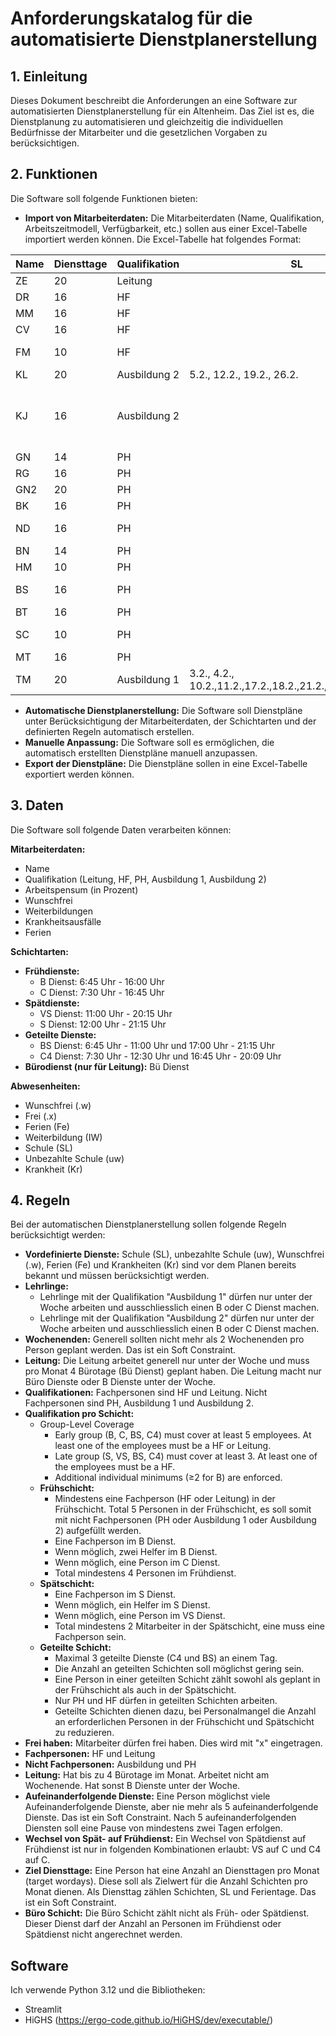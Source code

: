 # Anforderungskatalog für die automatisierte Dienstplanerstellung

## 1. Einleitung

Dieses Dokument beschreibt die Anforderungen an eine Software zur automatisierten Dienstplanerstellung für ein Altenheim. Das Ziel ist es, die Dienstplanung zu automatisieren und gleichzeitig die individuellen Bedürfnisse der Mitarbeiter und die gesetzlichen Vorgaben zu berücksichtigen.

## 2. Funktionen

Die Software soll folgende Funktionen bieten:

*   **Import von Mitarbeiterdaten:** Die Mitarbeiterdaten (Name, Qualifikation, Arbeitszeitmodell, Verfügbarkeit, etc.) sollen aus einer Excel-Tabelle importiert werden können. Die Excel-Tabelle hat folgendes Format:

| Name | Diensttage | Qualifikation | SL | W | Fe | UW |
|---|---|---|---|---|---|---|
| ZE | 20 | Leitung |  | 21.2. |  |  |
| DR | 16 | HF |  |  |  |  |
| MM | 16 | HF |  |  |  |  |
| CV | 16 | HF |  | 24.2. |  |  |
| FM | 10 | HF |  | 7.2., 17.2., 8.2.,9.2.,15.2.,16.2. | 10.2.-14.2. |  |
| KL | 20 | Ausbildung 2 | 5.2., 12.2., 19.2., 26.2. |  |  |  |
| KJ | 16 | Ausbildung 2 |  |  |  | 7.2., 12.2, 14.2., 21.2., 28.2. |
| GN | 14 | PH |  | 24.2. | 8.2.-23.2. |  |
| RG | 16 | PH |  | 1.2.,2.2. |  |  |
| GN2 | 20 | PH |  |  |  |  |
| BK | 16 | PH |  | 21.2., 22.2. |  |  |
| ND | 16 | PH |  | 7.2.,13.2.,20.2., 27.2. |  |  |
| BN | 14 | PH |  | 7.2., 17.2. | 8.2. - 16.2. |  |
| HM | 10 | PH |  |  |  |  |
| BS | 16 | PH |  | 24.2. | 15.2. - 23.2. |  |
| BT | 16 | PH |  |  |  |  |
| SC | 10 | PH |  | 7.2., 14.2., 21.2., 28.2. |  |  |
| MT | 16 | PH |  |  |  |  |
| TM | 20 | Ausbildung 1 | 3.2., 4.2., 10.2.,11.2.,17.2.,18.2.,21.2.,24.2.25.2.,28.2. |  |  |  |

*   **Automatische Dienstplanerstellung:** Die Software soll Dienstpläne unter Berücksichtigung der Mitarbeiterdaten, der Schichtarten und der definierten Regeln automatisch erstellen.
*   **Manuelle Anpassung:** Die Software soll es ermöglichen, die automatisch erstellten Dienstpläne manuell anzupassen.
*   **Export der Dienstpläne:** Die Dienstpläne sollen in eine Excel-Tabelle exportiert werden können.

## 3. Daten

Die Software soll folgende Daten verarbeiten können:

**Mitarbeiterdaten:**

*   Name
*   Qualifikation (Leitung, HF, PH, Ausbildung 1, Ausbildung 2)
*   Arbeitspensum (in Prozent)
*   Wunschfrei
*   Weiterbildungen
*   Krankheitsausfälle
*   Ferien

**Schichtarten:**

*   **Frühdienste:**
    *   B Dienst: 6:45 Uhr - 16:00 Uhr
    *   C Dienst: 7:30 Uhr - 16:45 Uhr
*   **Spätdienste:**
    *   VS Dienst: 11:00 Uhr - 20:15 Uhr
    *   S Dienst: 12:00 Uhr - 21:15 Uhr
*   **Geteilte Dienste:**
    *   BS Dienst: 6:45 Uhr - 11:00 Uhr und 17:00 Uhr - 21:15 Uhr
    *   C4 Dienst: 7:30 Uhr - 12:30 Uhr und 16:45 Uhr - 20:09 Uhr
*   **Bürodienst (nur für Leitung):** Bü Dienst

**Abwesenheiten:**

*   Wunschfrei (.w)
*   Frei (.x)
*   Ferien (Fe)
*   Weiterbildung (IW)
*   Schule (SL)
*   Unbezahlte Schule (uw)
*   Krankheit (Kr)

## 4. Regeln

Bei der automatischen Dienstplanerstellung sollen folgende Regeln berücksichtigt werden:

*   **Vordefinierte Dienste:** Schule (SL), unbezahlte Schule (uw), Wunschfrei (.w), Ferien (Fe) und Krankheiten (Kr) sind vor dem Planen bereits bekannt und müssen berücksichtigt werden.
*   **Lehrlinge:**
    *   Lehrlinge mit der Qualifikation "Ausbildung 1" dürfen nur unter der Woche arbeiten und ausschliesslich einen B oder C Dienst machen.
    *   Lehrlinge mit der Qualifikation "Ausbildung 2" dürfen nur unter der Woche arbeiten und ausschliesslich einen B oder C Dienst machen.
*   **Wochenenden:** Generell sollten nicht mehr als 2 Wochenenden pro Person geplant werden. Das ist ein Soft Constraint.
*   **Leitung:** Die Leitung arbeitet generell nur unter der Woche und muss pro Monat 4 Bürotage (Bü Dienst) geplant haben. Die Leitung macht nur Büro Dienste oder B Dienste unter der Woche.
*   **Qualifikationen:** Fachpersonen sind HF und Leitung. Nicht Fachpersonen sind PH, Ausbildung 1 und Ausbildung 2.
*   **Qualifikation pro Schicht:**
    * Group-Level Coverage
        *    Early group (B, C, BS, C4) must cover at least 5 employees. At least one of the employees must be a HF or Leitung.
        *    Late group (S, VS, BS, C4) must cover at least 3. At least one of the employees must be a HF.
        *    Additional individual minimums (≥2 for B) are enforced.
    *   **Frühschicht:**
        *   Mindestens eine Fachperson (HF oder Leitung) in der Frühschicht. Total 5 Personen in der Frühschicht, es soll somit mit nicht Fachpersonen (PH oder Ausbildung 1 oder Ausbildung 2) aufgefüllt werden.
        *   Eine Fachperson im B Dienst.
        *   Wenn möglich, zwei Helfer im B Dienst.
        *   Wenn möglich, eine Person im C Dienst.
        *   Total mindestens 4 Personen im Frühdienst.
    *   **Spätschicht:**
        *   Eine Fachperson im S Dienst.
        *   Wenn möglich, ein Helfer im S Dienst.
        *   Wenn möglich, eine Person im VS Dienst.
        *   Total mindestens 2 Mitarbeiter in der Spätschicht, eine muss eine Fachperson sein.
    *   **Geteilte Schicht:**
        *   Maximal 3 geteilte Dienste (C4 und BS) an einem Tag.
        *   Die Anzahl an geteilten Schichten soll möglichst gering sein.
        *   Eine Person in einer geteilten Schicht zählt sowohl als geplant in der Frühschicht als auch in der Spätschicht.
        *   Nur PH und HF dürfen in geteilten Schichten arbeiten.
        *   Geteilte Schichten dienen dazu, bei Personalmangel die Anzahl an erforderlichen Personen in der Frühschicht und Spätschicht zu reduzieren.
*   **Frei haben:** Mitarbeiter dürfen frei haben. Dies wird mit "x" eingetragen.
*   **Fachpersonen:** HF und Leitung
*   **Nicht Fachpersonen:** Ausbildung und PH
*   **Leitung:** Hat bis zu 4 Bürotage im Monat. Arbeitet nicht am Wochenende. Hat sonst B Dienste unter der Woche.
*   **Aufeinanderfolgende Dienste:** Eine Person möglichst viele Aufeinanderfolgende Dienste, aber nie mehr als 5 aufeinanderfolgende Dienste. Das ist ein Soft Constraint. Nach 5 aufeinanderfolgenden Diensten soll eine Pause von mindestens zwei Tagen erfolgen.
*   **Wechsel von Spät- auf Frühdienst:** Ein Wechsel von Spätdienst auf Frühdienst ist nur in folgenden Kombinationen erlaubt: VS auf C und C4 auf C.
*   **Ziel Diensttage:** Eine Person hat eine Anzahl an Diensttagen pro Monat (target wordays). Diese soll als Zielwert für die Anzahl Schichten pro Monat dienen. Als Diensttag zählen Schichten, SL und Ferientage. Das ist ein Soft Constraint.
*   **Büro Schicht:** Die Büro Schicht zählt nicht als Früh- oder Spätdienst. Dieser Dienst darf der Anzahl an Personen im Frühdienst oder Spätdienst nicht angerechnet werden.

## Software

Ich verwende Python 3.12 und die Bibliotheken:
* Streamlit
* HiGHS (https://ergo-code.github.io/HiGHS/dev/executable/)
